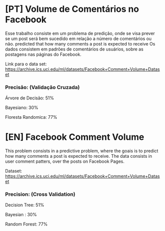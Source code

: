# [PT] Volume de Comentários no Facebook

Esse trabalho consiste em um problema de predição, onde se visa prever se um post será bem sucedido em relação a número de comentários ou não.
predicted that how many comments a post is expected to receive
Os dados consistem em padrões de comentários de usuários, sobre as postagens nas páginas do Facebook.

Link para o data set: https://archive.ics.uci.edu/ml/datasets/Facebook+Comment+Volume+Dataset

### Precisão: (Validação Cruzada)

Árvore de Decisão: 51%

Bayesiano:  30%

Floresta Randomica: 77%

# [EN] Facebook Comment Volume  

This problem consists in a predictive problem, where the goais is  to predict how many comments a post is expected to receive. 
The data consists in user comment patters, over the posts on Facebook Pages.

Dataset: https://archive.ics.uci.edu/ml/datasets/Facebook+Comment+Volume+Dataset

### Precision: (Cross Validation)

Decision Tree: 51%

Bayesian : 30%

Random Forest: 77%
